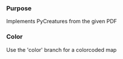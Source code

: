### Purpose
Implements PyCreatures from the given PDF
### Color
Use the 'color' branch for a colorcoded map 

